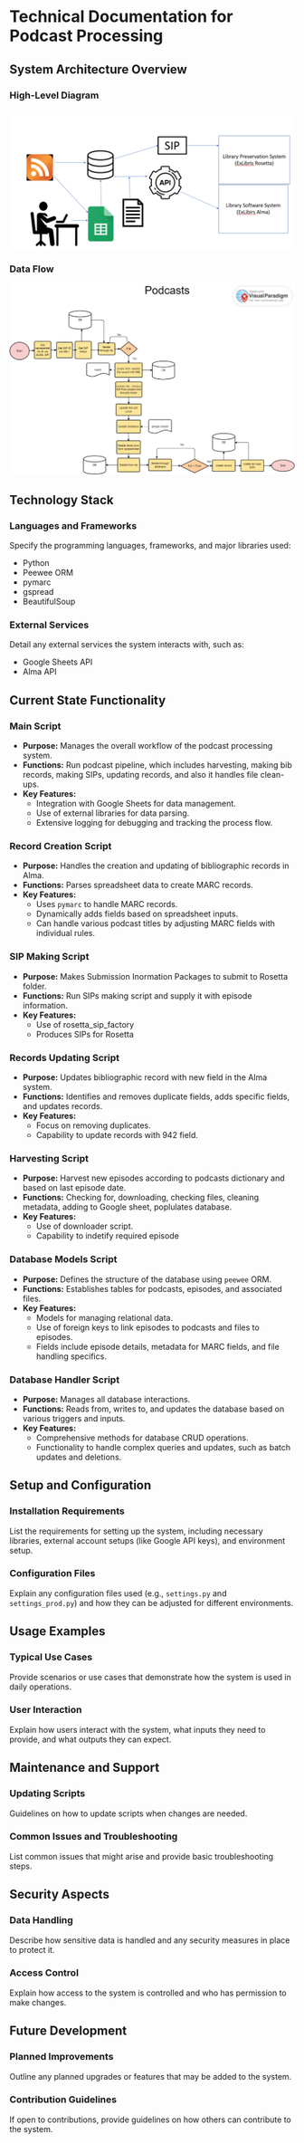 # Technical Documentation for Podcast Processing

## System Architecture Overview

### High-Level Diagram
![Podcasts](/documentation/podcasts_high_level_chart.png)

### Data Flow
![Podcasts](/documentation/Podcasts.png)

## Technology Stack

### Languages and Frameworks
Specify the programming languages, frameworks, and major libraries used:
- Python
- Peewee ORM
- pymarc
- gspread
- BeautifulSoup

### External Services
Detail any external services the system interacts with, such as:
- Google Sheets API
- Alma API

## Current State Functionality

### Main Script
- **Purpose:** Manages the overall workflow of the podcast processing system.
- **Functions:** Run podcast pipeline, which includes harvesting, making bib records, making SIPs, updating records, and  also it handles file clean-ups.
- **Key Features:**
  - Integration with Google Sheets for data management.
  - Use of external libraries for data parsing.
  - Extensive logging for debugging and tracking the process flow.

### Record Creation Script
- **Purpose:** Handles the creation and updating of bibliographic records in Alma.
- **Functions:** Parses spreadsheet data to create MARC records.
- **Key Features:**
  - Uses `pymarc` to handle MARC records.
  - Dynamically adds fields based on spreadsheet inputs.
  - Can handle various podcast titles by adjusting MARC fields with individual rules.
 
 
###  SIP Making Script
- **Purpose:** Makes Submission Inormation Packages to submit to Rosetta folder.
- **Functions:** Run SIPs making script and supply it with episode information.
- **Key Features:**
  - Use of rosetta_sip_factory
  - Produces SIPs for Rosetta

 ### Records Updating Script
- **Purpose:** Updates bibliographic record with new field in the Alma system.
- **Functions:** Identifies and removes duplicate fields, adds specific fields, and updates records.
- **Key Features:**
  - Focus on  removing duplicates.
  - Capability to update records with 942 field.
    
### Harvesting Script
- **Purpose:** Harvest new episodes  according to podcasts dictionary and based on last episode date.
- **Functions:** Checking for, downloading, checking files, cleaning metadata, adding to Google sheet, poplulates database.
- **Key Features:**
  - Use of downloader script.
  - Capability to indetify required episode

### Database Models Script
- **Purpose:** Defines the structure of the database using `peewee` ORM.
- **Functions:** Establishes tables for podcasts, episodes, and associated files.
- **Key Features:**
  - Models for managing relational data.
  - Use of foreign keys to link episodes to podcasts and files to episodes.
  - Fields include episode details, metadata for MARC fields, and file handling specifics.

### Database Handler Script
- **Purpose:** Manages all database interactions.
- **Functions:** Reads from, writes to, and updates the database based on various triggers and inputs.
- **Key Features:**
  - Comprehensive methods for database CRUD operations.
  - Functionality to handle complex queries and updates, such as batch updates and deletions.


 ## Setup and Configuration

### Installation Requirements
List the requirements for setting up the system, including necessary libraries, external account setups (like Google API keys), and environment setup.

### Configuration Files
Explain any configuration files used (e.g., `settings.py` and `settings_prod.py`) and how they can be adjusted for different environments.

## Usage Examples

### Typical Use Cases
Provide scenarios or use cases that demonstrate how the system is used in daily operations.

### User Interaction
Explain how users interact with the system, what inputs they need to provide, and what outputs they can expect.

## Maintenance and Support

### Updating Scripts
Guidelines on how to update scripts when changes are needed.

### Common Issues and Troubleshooting
List common issues that might arise and provide basic troubleshooting steps.

## Security Aspects

### Data Handling
Describe how sensitive data is handled and any security measures in place to protect it.

### Access Control
Explain how access to the system is controlled and who has permission to make changes.

## Future Development

### Planned Improvements
Outline any planned upgrades or features that may be added to the system.

### Contribution Guidelines
If open to contributions, provide guidelines on how others can contribute to the system.
